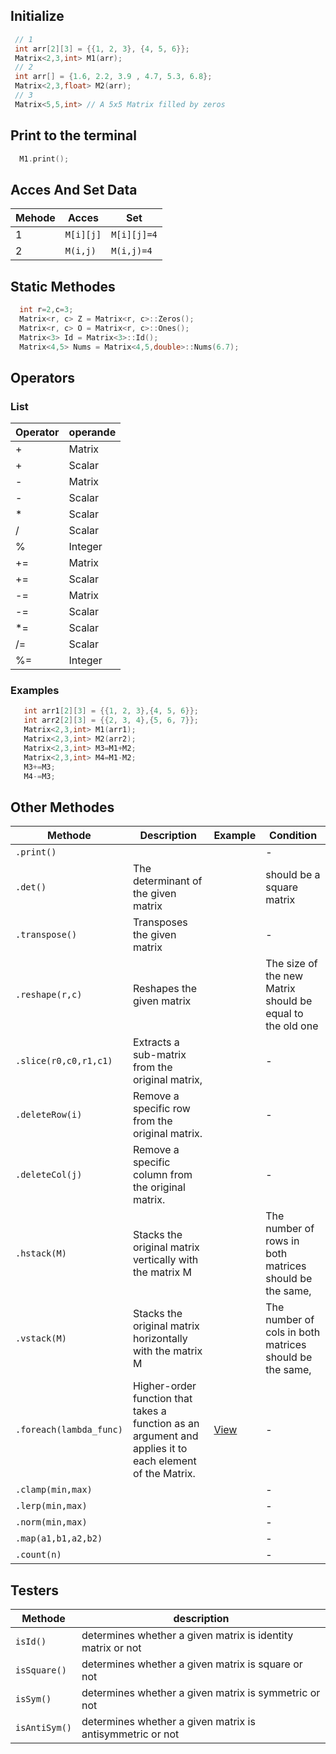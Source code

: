## Initialize
``` C++
 // 1 
 int arr[2][3] = {{1, 2, 3}, {4, 5, 6}};
 Matrix<2,3,int> M1(arr);
 // 2
 int arr[] = {1.6, 2.2, 3.9 , 4.7, 5.3, 6.8};
 Matrix<2,3,float> M2(arr);
 // 3
 Matrix<5,5,int> // A 5x5 Matrix filled by zeros
```
## Print to the terminal 
``` C++
  M1.print();
```
## Acces And Set Data
|Mehode|Acces|Set|
|-|--|--|
|1|`M[i][j]`|`M[i][j]=4`|
|2|`M(i,j)`|`M(i,j)=4`|
## Static Methodes 
``` C++
  int r=2,c=3;
  Matrix<r, c> Z = Matrix<r, c>::Zeros();
  Matrix<r, c> O = Matrix<r, c>::Ones();
  Matrix<3> Id = Matrix<3>::Id();
  Matrix<4,5> Nums = Matrix<4,5,double>::Nums(6.7);
```
## Operators 
  ### List
|Operator |operande
|--|--
|+|Matrix|
|+|Scalar|
|-|Matrix|
|-|Scalar|
|*|Scalar|
|/|Scalar|
|%|Integer|
|+=|Matrix|
|+=|Scalar|
|-=|Matrix|
|-=|Scalar|
|*=|Scalar|
|/=|Scalar|
|%=|Integer|
  ### Examples
``` C++
   int arr1[2][3] = {{1, 2, 3},{4, 5, 6}};
   int arr2[2][3] = {{2, 3, 4},{5, 6, 7}};
   Matrix<2,3,int> M1(arr1);
   Matrix<2,3,int> M2(arr2);
   Matrix<2,3,int> M3=M1+M2;
   Matrix<2,3,int> M4=M1-M2;
   M3+=M3;
   M4-=M3;
```
## Other Methodes 
|Methode|Description|Example|Condition|
|-|--|-|--|
|`.print()`|||-|
|`.det()`|The determinant of the given matrix||should be a square matrix|
|`.transpose()`|Transposes the given matrix ||-|
|`.reshape(r,c)`|Reshapes the given matrix||The size of the new Matrix should be equal to the old one|
|`.slice(r0,c0,r1,c1)`|Extracts a sub-matrix from the original matrix,||-|
|`.deleteRow(i)`|Remove a specific row from the original matrix.||-|
|`.deleteCol(j)`|Remove a specific column from the original matrix.||-|
|`.hstack(M)`|Stacks the original matrix vertically with the matrix M||The number of rows in both matrices should be the same,|
|`.vstack(M)`|Stacks the original matrix horizontally with the matrix M||The number of cols in both matrices should be the same,|
|`.foreach(lambda_func)`|Higher-order function that takes a function as an argument and applies it to each element of the Matrix.|[View](https://github.com/zakarialaoui10/ZikoMatrix/blob/main/examples/Foreach/foreach.ino)|-|
|`.clamp(min,max)`|||-|
|`.lerp(min,max)`|||-|
|`.norm(min,max)`|||-|
|`.map(a1,b1,a2,b2)`|||-|
|`.count(n)`|||-|
## Testers
|Methode|description|
|-|---|
|`isId()`|determines whether a given matrix is identity matrix or not|
|`isSquare()`|determines whether a given matrix is square or not|
|`isSym()`|determines whether a given matrix is symmetric or not|
|`isAntiSym()`|determines whether a given matrix is antisymmetric or not|

